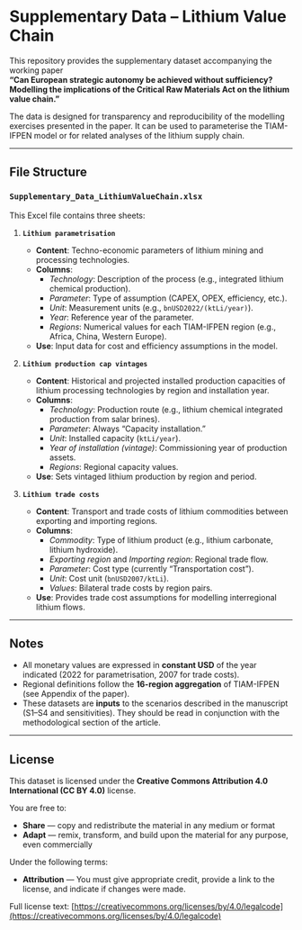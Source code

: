 # Supplementary Data – Lithium Value Chain

This repository provides the supplementary dataset accompanying the working paper  
**“Can European strategic autonomy be achieved without sufficiency? Modelling the implications of the Critical Raw Materials Act on the lithium value chain.”**

The data is designed for transparency and reproducibility of the modelling exercises presented in the paper. It can be used to parameterise the TIAM-IFPEN model or for related analyses of the lithium supply chain.

---

## File Structure

### `Supplementary_Data_LithiumValueChain.xlsx`

This Excel file contains three sheets:

1. **`Lithium parametrisation`**
   - **Content**: Techno-economic parameters of lithium mining and processing technologies.
   - **Columns**:
     - *Technology*: Description of the process (e.g., integrated lithium chemical production).
     - *Parameter*: Type of assumption (CAPEX, OPEX, efficiency, etc.).
     - *Unit*: Measurement units (e.g., `bnUSD2022/(ktLi/year)`).
     - *Year*: Reference year of the parameter.
     - *Regions*: Numerical values for each TIAM-IFPEN region (e.g., Africa, China, Western Europe).
   - **Use**: Input data for cost and efficiency assumptions in the model.

2. **`Lithium production cap vintages`**
   - **Content**: Historical and projected installed production capacities of lithium processing technologies by region and installation year.
   - **Columns**:
     - *Technology*: Production route (e.g., lithium chemical integrated production from salar brines).
     - *Parameter*: Always “Capacity installation.”
     - *Unit*: Installed capacity (`ktLi/year`).
     - *Year of installation (vintage)*: Commissioning year of production assets.
     - *Regions*: Regional capacity values.
   - **Use**: Sets vintaged lithium production by region and period.

3. **`Lithium trade costs`**
   - **Content**: Transport and trade costs of lithium commodities between exporting and importing regions.
   - **Columns**:
     - *Commodity*: Type of lithium product (e.g., lithium carbonate, lithium hydroxide).
     - *Exporting region* and *Importing region*: Regional trade flow.
     - *Parameter*: Cost type (currently “Transportation cost”).
     - *Unit*: Cost unit (`bnUSD2007/ktLi`).
     - *Values*: Bilateral trade costs by region pairs.
   - **Use**: Provides trade cost assumptions for modelling interregional lithium flows.

---

## Notes

- All monetary values are expressed in **constant USD** of the year indicated (2022 for parametrisation, 2007 for trade costs).
- Regional definitions follow the **16-region aggregation** of TIAM-IFPEN (see Appendix of the paper).
- These datasets are **inputs** to the scenarios described in the manuscript (S1–S4 and sensitivities). They should be read in conjunction with the methodological section of the article.

---

## License

This dataset is licensed under the **Creative Commons Attribution 4.0 International (CC BY 4.0)** license.

You are free to:
- **Share** — copy and redistribute the material in any medium or format  
- **Adapt** — remix, transform, and build upon the material for any purpose, even commercially  

Under the following terms:
- **Attribution** — You must give appropriate credit, provide a link to the license, and indicate if changes were made.  

Full license text: [https://creativecommons.org/licenses/by/4.0/legalcode](https://creativecommons.org/licenses/by/4.0/legalcode)
